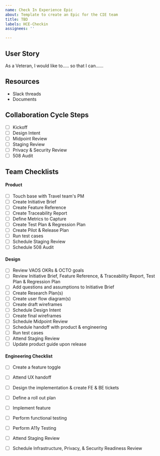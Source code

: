```yaml
---
name: Check In Experience Epic
about: Template to create an Epic for the CIE team
title: TBD
labels: HCE-Checkin
assignees: ''

---
```


## User Story
As a Veteran, I would like to..... so that I can......

## Resources
 - Slack threads
 - Documents

## Collaboration Cycle Steps
- [ ] Kickoff
- [ ] Design Intent
- [ ] Midpoint Review
- [ ] Staging Review
- [ ] Privacy & Security Review
- [ ] 508 Audit

## Team Checklists

#### Product
- [ ] Touch base with Travel team's PM
- [ ] Create Initiative Brief
- [ ] Create Feature Reference
- [ ] Create Traceability Report
- [ ] Define Metrics to Capture
- [ ] Create Test Plan & Regression Plan
- [ ] Create Pilot & Release Plan
- [ ] Run test cases
- [ ] Schedule Staging Review
- [ ] Schedule 508 Audit

#### Design
- [ ] Review VAOS OKRs & OCTO goals
- [ ] Review Initiative Brief, Feature Reference, & Traceability Report, Test Plan & Regression Plan
- [ ] Add questions and assumptions to Initiative Brief
- [ ] Create Research Plan(s)
- [ ] Create user flow diagram(s)
- [ ] Create draft wireframes 
- [ ] Schedule Design Intent
- [ ] Create final wireframes 
- [ ] Schedule Midpoint Review
- [ ] Schedule handoff with product & engineering
- [ ] Run test cases
- [ ] Attend Staging Review
- [ ] Update product guide upon release

#### Engineering Checklist 
- [ ] Create a feature toggle
- [ ] Attend UX handoff
- [ ] Design the implementation & create FE & BE tickets
- [ ] Define a roll out plan 
- [ ] Implement feature
- [ ] Perform functional testing
- [ ] Perform A11y Testing
- [ ] Attend Staging Review
- [ ] Schedule Infrastructure, Privacy, & Security Readiness Review

